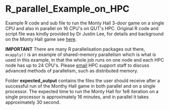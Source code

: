 # R_parallel_Example_on_HPC
Example R code and sub file to run the Monty Hall 3-door game on a single CPU and also in parallel on 16 CPU's on QUT's HPC. Original R code and script file was kindly provided by Dr Justin Lee, for details and background on the Monty Hall game see [here](https://en.wikipedia.org/wiki/Monty_Hall_problem).

**IMPORTANT** There are many R parallelisation packages out there, ```mcapply()``` is an example of shared-memory parallelism which is what is used in this example, in that the whole job runs on one node and each HPC node has up to 24 CPU's. Please [email](hpc-support@qut.edu.au) HPC support staff to discuss advanced methods of parallelism, such as distributed memory. 

Folder **expected_output** contains the files the user should receive after a successful run of the Monthy Hall game in both parallel and on a single processor. The expected time to run the Monty Hall for 1e8 iteration on a single processor is approximately 16 minutes, and in parallel it takes approximately 30 second.
